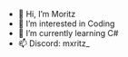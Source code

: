 - 👋 Hi, I’m Moritz
- 👀 I’m interested in Coding
- 🌱 I’m currently learning C#
- 📫 Discord: mxritz_

<!---
moritzsimple/moritzsimple is a ✨ special ✨ repository because its `README.md` (this file) appears on your GitHub profile.
You can click the Preview link to take a look at your changes.
--->
